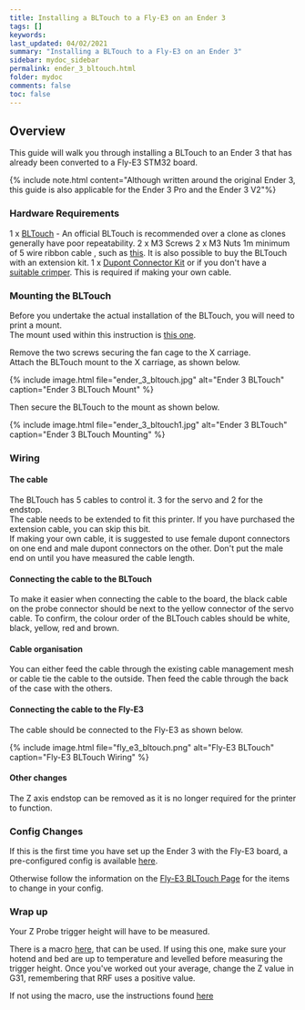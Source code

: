 ```yaml
---
title: Installing a BLTouch to a Fly-E3 on an Ender 3
tags: []
keywords: 
last_updated: 04/02/2021
summary: "Installing a BLTouch to a Fly-E3 on an Ender 3"
sidebar: mydoc_sidebar
permalink: ender_3_bltouch.html
folder: mydoc
comments: false
toc: false
---
```


## Overview

This guide will walk you through installing a BLTouch to an Ender 3 that has already been converted to a Fly-E3 STM32 board.  

{% include note.html content="Although written around the original Ender 3, this guide is also applicable for the Ender 3 Pro and the Ender 3 V2"%} 

### Hardware Requirements

1 x [BLTouch](https://www.antclabs.com/) - An official BLTouch is recommended over a clone as clones generally have poor repeatability.
2 x M3 Screws
2 x M3 Nuts
1m minimum of 5 wire ribbon cable , such as [this](https://www.amazon.co.uk/Aussel-10Wire-20Feet-Rainbow-Connectors/dp/B077XFH9Z3/ref=sr_1_8?crid=3C40IX0Q135JT&dchild=1&keywords=5+core+ribbon+cable&qid=1612702004&refinements=p_76%3A419158031&rnid=419157031&rps=1&sprefix=5+core+ribbon%2Caps%2C161&sr=8-8). It is also possible to buy the BLTouch with an extension kit.
1 x [Dupont Connector Kit](https://www.amazon.co.uk/QLOUNI-620PCS-2-54mm-Dupont-Conector-Jst-Sm-1-2-3-4-5-6-Pin/dp/B0774HCRY1/ref=sr_1_3?dchild=1&keywords=dupont+connectors&pd_rd_r=2ea400e9-b5d0-4ed9-91fd-aac83e4662c6&pd_rd_w=1EPGw&pd_rd_wg=any3t&pf_rd_p=cd9132d2-f159-4363-880a-030b3e94826d&pf_rd_r=G5X4PJG1WHK9P1PNZAB3&qid=1612702420&sr=8-3) or if you don't have a [suitable crimper](https://www.amazon.co.uk/JZK-Crimper-Crimping-connectors-Assorted/dp/B07PCQ5VMV/ref=sr_1_36?crid=3P0CIA1W7OBBN&dchild=1&keywords=dupont+connectors+kit&qid=1612702545&sprefix=ribbon+cable%2Caps%2C186&sr=8-36). This is required if making your own cable. 

### Mounting the BLTouch

Before you undertake the actual installation of the BLTouch, you will need to print a mount.  
The mount used within this instruction is [this one](https://www.thingiverse.com/thing:3733792).  

Remove the two screws securing the fan cage to the X carriage.  
Attach the BLTouch mount to the X carriage, as shown below.  

{% include image.html file="ender_3_bltouch.jpg" alt="Ender 3 BLTouch" caption="Ender 3 BLTouch Mount" %}

Then secure the BLTouch to the mount as shown below.

{% include image.html file="ender_3_bltouch1.jpg" alt="Ender 3 BLTouch" caption="Ender 3 BLTouch Mounting" %}

### Wiring

#### The cable

The BLTouch has 5 cables to control it. 3 for the servo and 2 for the endstop.  
The cable needs to be extended to fit this printer. If you have purchased the extension cable, you can skip this bit.  
If making your own cable, it is suggested to use female dupont connectors on one end and male dupont connectors on the other. Don't put the male end on until you have measured the cable length.  

#### Connecting the cable to the BLTouch

To make it easier when connecting the cable to the board, the black cable on the probe connector should be next to the yellow connector of the servo cable. To confirm, the colour order of the BLTouch cables should be white, black, yellow, red and brown.  

#### Cable organisation

You can either feed the cable through the existing cable management mesh or cable tie the cable to the outside. Then feed the cable through the back of the case with the others.  

#### Connecting the cable to the Fly-E3

The cable should be connected to the Fly-E3 as shown below.  

{% include image.html file="fly_e3_bltouch.png" alt="Fly-E3 BLTouch" caption="Fly-E3 BLTouch Wiring" %}

#### Other changes

The Z axis endstop can be removed as it is no longer required for the printer to function.  

### Config Changes

If this is the first time you have set up the Ender 3 with the Fly-E3 board, a pre-configured config is available [here](https://github.com/TeamGloomy/ender-3-fly-E3/tree/bltouch).  

Otherwise follow the information on the [Fly-E3 BLTouch Page](fly_e3_bltouch.html) for the items to change in your config.  

### Wrap up

Your Z Probe trigger height will have to be measured.  

There is a macro [here](https://github.com/TeamGloomy/ender-3-fly-E3/blob/bltouch/macros/calibrate_bltouch.g), that can be used. If using this one, make sure your hotend and bed are up to temperature and levelled before measuring the trigger height. Once you've worked out your average, change the Z value in G31, remembering that RRF uses a positive value.

If not using the macro, use the instructions found [here](https://docs.duet3d.com/en/User_manual/Connecting_hardware/Z_probe_testing#calibrate-the-z-probe-trigger-height)